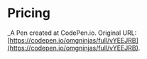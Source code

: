 # Pricing
 _A Pen created at CodePen.io. Original URL: [https://codepen.io/omgninjas/full/vYEEJRB](https://codepen.io/omgninjas/full/vYEEJRB).

 
